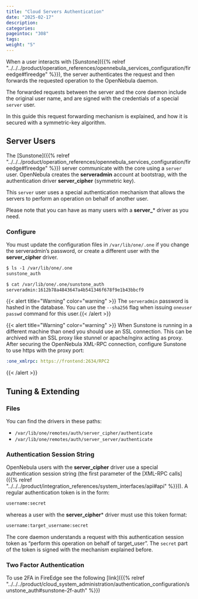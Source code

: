 ```yaml
---
title: "Cloud Servers Authentication"
date: "2025-02-17"
description:
categories:
pageintoc: "308"
tags:
weight: "5"
---
```


<a id="cloud-auth"></a>

<!--# Cloud Servers Authentication -->

When a user interacts with [Sunstone]({{% relref "../../../product/operation_references/opennebula_services_configuration/fireedge#fireedge" %}}), the server authenticates the request and then forwards the requested operation to the OpenNebula daemon.

The forwarded requests between the server and the core daemon include the original user name, and are signed with the credentials of a special `server` user.

In this guide this request forwarding mechanism is explained, and how it is secured with a symmetric-key algorithm.

## Server Users

The [Sunstone]({{% relref "../../../product/operation_references/opennebula_services_configuration/fireedge#fireedge" %}}) server communicate with the core using a `server` user. OpenNebula creates the **serveradmin** account at bootstrap, with the authentication driver **server_cipher** (symmetric key).

This `server` user uses a special authentication mechanism that allows the servers to perform an operation on behalf of another user.

Please note that you can have as many users with a **server_**\* driver as you need.

### Configure

You must update the configuration files in `/var/lib/one/.one` if you change the serveradmin’s password, or create a different user with the **server_cipher** driver.

```default
$ ls -1 /var/lib/one/.one
sunstone_auth

$ cat /var/lib/one/.one/sunstone_auth
serveradmin:1612b78a4843647a4b541346f678f9e1b43bbcf9
```

{{< alert title="Warning" color="warning" >}}
The `serveradmin` password is hashed in the database. You can use the `--sha256` flag when issuing `oneuser passwd` command for this user.{{< /alert >}} 

{{< alert title="Warning" color="warning" >}}
When Sunstone is running in a different machine than oned you should use an SSL connection. This can be archived with an SSL proxy like stunnel or apache/nginx acting as proxy. After securing the OpenNebula XML-RPC connection, configure Sunstone to use https with the proxy port:

```yaml
:one_xmlrpc: https://frontend:2634/RPC2
```
{{< /alert >}} 

## Tuning & Extending

### Files

You can find the drivers in these paths:

* `/var/lib/one/remotes/auth/server_cipher/authenticate`
* `/var/lib/one/remotes/auth/server_server/authenticate`

### Authentication Session String

OpenNebula users with the **server_cipher** driver use a special authentication session string (the first parameter of the [XML-RPC calls]({{% relref "../../../product/integration_references/system_interfaces/api#api" %}})). A regular authentication token is in the form:

```default
username:secret
```

whereas a user with the **server_cipher**\* driver must use this token format:

```default
username:target_username:secret
```

The core daemon understands a request with this authentication session token as “perform this operation on behalf of target_user”. The `secret` part of the token is signed with the mechanism explained before.

### Two Factor Authentication

To use 2FA in FireEdge see the following [link]({{% relref "../../../product/cloud_system_administration/authentication_configuration/sunstone_auth#sunstone-2f-auth" %}})

